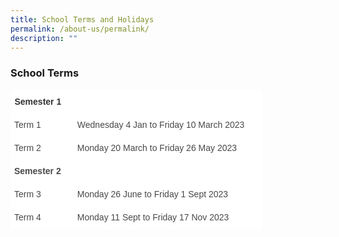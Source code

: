 ```yaml
---
title: School Terms and Holidays
permalink: /about-us/permalink/
description: ""
---
```

### School Terms

<style type="text/css">
.tg  {border-collapse:collapse;border-spacing:0;margin:0px auto;}
.tg td{border-color:black;border-style:solid;border-width:1px;font-family:Arial, sans-serif;font-size:14px;
  overflow:hidden;padding:10px 5px;word-break:normal;}
.tg th{border-color:black;border-style:solid;border-width:1px;font-family:Arial, sans-serif;font-size:14px;
  font-weight:normal;overflow:hidden;padding:10px 5px;word-break:normal;}
.tg .tg-zv4m{border-color:#ffffff;text-align:left;vertical-align:top}
.tg .tg-oaxy{background-color:#FFF;border-color:#ffffff;color:#484848;font-weight:bold;text-align:left;vertical-align:top}
.tg .tg-6k18{background-color:#FFF;border-color:#ffffff;color:#323232;font-weight:bold;position:-webkit-sticky;position:sticky;
  text-align:left;top:-1px;vertical-align:top;will-change:transform}
.tg .tg-dost{border-color:#ffffff;position:-webkit-sticky;position:sticky;text-align:left;top:-1px;vertical-align:top;
  will-change:transform}
.tg .tg-t4sp{background-color:#FFF;border-color:#ffffff;color:#484848;text-align:left;vertical-align:top}
</style>
<table style="undefined;table-layout: fixed; width: 512px" class="tg">
<colgroup>
<col style="width: 101px">
<col style="width: 301px">
<col style="width: 110px">
</colgroup>
<thead>
  <tr>
    <th colspan="2" class="tg-6k18"><span style="font-weight:bold;color:#323232">Semester 1</span></th>
    <th class="tg-dost"></th>
  </tr>
</thead>
<tbody>
  <tr>
    <td class="tg-t4sp">Term 1</td>
    <td class="tg-t4sp">Wednesday 4 Jan to Friday 10 March 2023</td>
    <td class="tg-zv4m"></td>
  </tr>
  <tr>
    <td class="tg-t4sp">Term 2</td>
    <td class="tg-t4sp">Monday 20 March to Friday 26 May 2023</td>
    <td class="tg-zv4m"></td>
  </tr>
  <tr>
    <td colspan="2" class="tg-oaxy"><span style="font-weight:bold">Semester 2</span></td>
    <td class="tg-zv4m"></td>
  </tr>
  <tr>
    <td class="tg-t4sp">Term 3</td>
    <td class="tg-t4sp">Monday 26 June to Friday 1 Sept 2023</td>
    <td class="tg-zv4m"></td>
  </tr>
  <tr>
    <td class="tg-t4sp">Term 4</td>
    <td class="tg-t4sp">Monday 11 Sept to Friday 17 Nov 2023</td>
    <td class="tg-zv4m"></td>
  </tr>
</tbody>
</table>
